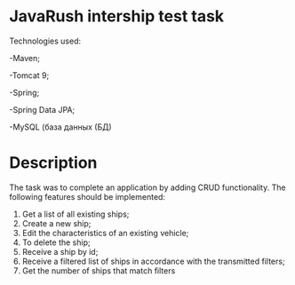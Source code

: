 # JavaRush intership test task

Technologies used:

-Maven;

-Tomcat 9;

-Spring;

-Spring Data JPA;

-MySQL (база данных (БД)

# Description

The task was to complete an application by adding CRUD functionality. The following features should be implemented:
1. Get a list of all existing ships;
2. Create a new ship;
3. Edit the characteristics of an existing vehicle;
4. To delete the ship;
5. Receive a ship by id;
6. Receive a filtered list of ships in accordance with the transmitted
filters;
7. Get the number of ships that match filters
